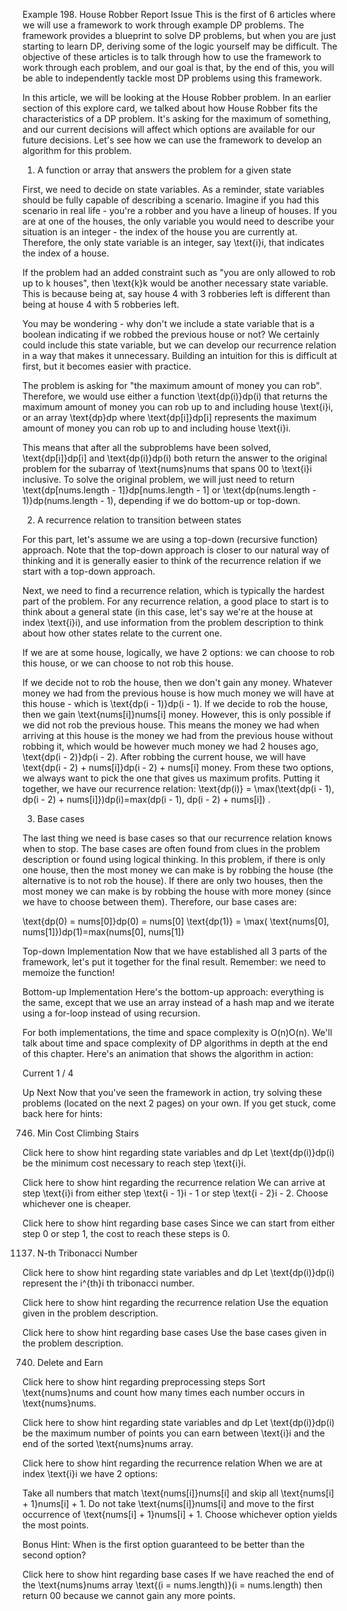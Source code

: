 Example 198. House Robber
Report Issue
This is the first of 6 articles where we will use a framework to work through example DP problems. The framework provides a blueprint to solve DP problems, but when you are just starting to learn DP, deriving some of the logic yourself may be difficult. The objective of these articles is to talk through how to use the framework to work through each problem, and our goal is that, by the end of this, you will be able to independently tackle most DP problems using this framework.

In this article, we will be looking at the House Robber problem. In an earlier section of this explore card, we talked about how House Robber fits the characteristics of a DP problem. It's asking for the maximum of something, and our current decisions will affect which options are available for our future decisions. Let's see how we can use the framework to develop an algorithm for this problem.

1. A function or array that answers the problem for a given state

First, we need to decide on state variables. As a reminder, state variables should be fully capable of describing a scenario. Imagine if you had this scenario in real life - you're a robber and you have a lineup of houses. If you are at one of the houses, the only variable you would need to describe your situation is an integer - the index of the house you are currently at. Therefore, the only state variable is an integer, say \text{i}i, that indicates the index of a house.

If the problem had an added constraint such as "you are only allowed to rob up to k houses", then \text{k}k would be another necessary state variable. This is because being at, say house 4 with 3 robberies left is different than being at house 4 with 5 robberies left.

You may be wondering - why don't we include a state variable that is a boolean indicating if we robbed the previous house or not? We certainly could include this state variable, but we can develop our recurrence relation in a way that makes it unnecessary. Building an intuition for this is difficult at first, but it becomes easier with practice.

The problem is asking for "the maximum amount of money you can rob". Therefore, we would use either a function \text{dp(i)}dp(i) that returns the maximum amount of money you can rob up to and including house \text{i}i, or an array \text{dp}dp where \text{dp[i]}dp[i] represents the maximum amount of money you can rob up to and including house \text{i}i.

This means that after all the subproblems have been solved, \text{dp[i]}dp[i] and \text{dp(i)}dp(i) both return the answer to the original problem for the subarray of \text{nums}nums that spans 00 to \text{i}i inclusive. To solve the original problem, we will just need to return \text{dp[nums.length - 1]}dp[nums.length - 1] or \text{dp(nums.length - 1)}dp(nums.length - 1), depending if we do bottom-up or top-down.

2. A recurrence relation to transition between states

For this part, let's assume we are using a top-down (recursive function) approach. Note that the top-down approach is closer to our natural way of thinking and it is generally easier to think of the recurrence relation if we start with a top-down approach.

Next, we need to find a recurrence relation, which is typically the hardest part of the problem. For any recurrence relation, a good place to start is to think about a general state (in this case, let's say we're at the house at index \text{i}i), and use information from the problem description to think about how other states relate to the current one.

If we are at some house, logically, we have 2 options: we can choose to rob this house, or we can choose to not rob this house.

If we decide not to rob the house, then we don't gain any money. Whatever money we had from the previous house is how much money we will have at this house - which is \text{dp(i - 1)}dp(i - 1).
If we decide to rob the house, then we gain \text{nums[i]}nums[i] money. However, this is only possible if we did not rob the previous house. This means the money we had when arriving at this house is the money we had from the previous house without robbing it, which would be however much money we had 2 houses ago, \text{dp(i - 2)}dp(i - 2). After robbing the current house, we will have \text{dp(i - 2) + nums[i]}dp(i - 2) + nums[i] money.
From these two options, we always want to pick the one that gives us maximum profits. Putting it together, we have our recurrence relation: \text{dp(i)} = \max(\text{dp(i - 1), dp(i - 2) + nums[i]})dp(i)=max(dp(i - 1), dp(i - 2) + nums[i]) .

3. Base cases

The last thing we need is base cases so that our recurrence relation knows when to stop. The base cases are often found from clues in the problem description or found using logical thinking. In this problem, if there is only one house, then the most money we can make is by robbing the house (the alternative is to not rob the house). If there are only two houses, then the most money we can make is by robbing the house with more money (since we have to choose between them). Therefore, our base cases are:

\text{dp(0) = nums[0]}dp(0) = nums[0]
\text{dp(1)} = \max( \text{nums[0], nums[1]})dp(1)=max(nums[0], nums[1])


Top-down Implementation
Now that we have established all 3 parts of the framework, let's put it together for the final result. Remember: we need to memoize the function!




Bottom-up Implementation
Here's the bottom-up approach: everything is the same, except that we use an array instead of a hash map and we iterate using a for-loop instead of using recursion.


For both implementations, the time and space complexity is O(n)O(n). We'll talk about time and space complexity of DP algorithms in depth at the end of this chapter. Here's an animation that shows the algorithm in action:

Current
1 / 4


Up Next
Now that you've seen the framework in action, try solving these problems (located on the next 2 pages) on your own. If you get stuck, come back here for hints:

746. Min Cost Climbing Stairs

Click here to show hint regarding state variables and dp
Let \text{dp(i)}dp(i) be the minimum cost necessary to reach step \text{i}i.

Click here to show hint regarding the recurrence relation
We can arrive at step \text{i}i from either step \text{i - 1}i - 1 or step \text{i - 2}i - 2. Choose whichever one is cheaper.

Click here to show hint regarding base cases
Since we can start from either step 0 or step 1, the cost to reach these steps is 0.

1137. N-th Tribonacci Number

Click here to show hint regarding state variables and dp
Let \text{dp(i)}dp(i) represent the i^{th}i 
th
  tribonacci number.

Click here to show hint regarding the recurrence relation
Use the equation given in the problem description.

Click here to show hint regarding base cases
Use the base cases given in the problem description.

740. Delete and Earn

Click here to show hint regarding preprocessing steps
Sort \text{nums}nums and count how many times each number occurs in \text{nums}nums.

Click here to show hint regarding state variables and dp
Let \text{dp(i)}dp(i) be the maximum number of points you can earn between \text{i}i and the end of the sorted \text{nums}nums array.

Click here to show hint regarding the recurrence relation
When we are at index \text{i}i we have 2 options:

Take all numbers that match \text{nums[i]}nums[i] and skip all \text{nums[i] + 1}nums[i] + 1.
Do not take \text{nums[i]}nums[i] and move to the first occurrence of \text{nums[i] + 1}nums[i] + 1.
Choose whichever option yields the most points.

Bonus Hint: When is the first option guaranteed to be better than the second option?

Click here to show hint regarding base cases
If we have reached the end of the \text{nums}nums array \text{(i = nums.length)}(i = nums.length) then return 00 because we cannot gain any more points.